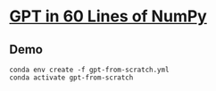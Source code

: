 # [GPT in 60 Lines of NumPy](https://jaykmody.com/blog/gpt-from-scratch/)

## Demo

```shell
conda env create -f gpt-from-scratch.yml
conda activate gpt-from-scratch
````
